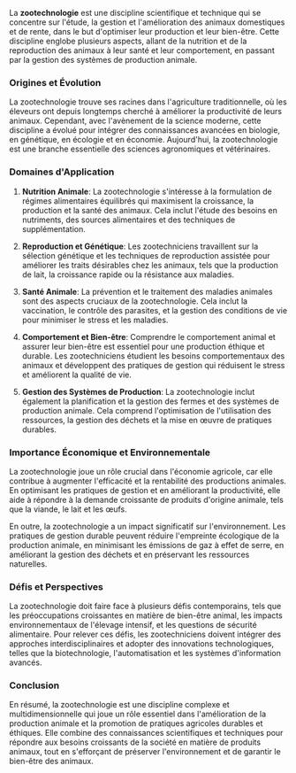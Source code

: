 La **zootechnologie** est une discipline scientifique et technique qui se concentre sur l'étude, la gestion et l'amélioration des animaux domestiques et de rente, dans le but d'optimiser leur production et leur bien-être. Cette discipline englobe plusieurs aspects, allant de la nutrition et de la reproduction des animaux à leur santé et leur comportement, en passant par la gestion des systèmes de production animale.

### Origines et Évolution

La zootechnologie trouve ses racines dans l'agriculture traditionnelle, où les éleveurs ont depuis longtemps cherché à améliorer la productivité de leurs animaux. Cependant, avec l'avènement de la science moderne, cette discipline a évolué pour intégrer des connaissances avancées en biologie, en génétique, en écologie et en économie. Aujourd'hui, la zootechnologie est une branche essentielle des sciences agronomiques et vétérinaires.

### Domaines d'Application

1. **Nutrition Animale**: La zootechnologie s'intéresse à la formulation de régimes alimentaires équilibrés qui maximisent la croissance, la production et la santé des animaux. Cela inclut l'étude des besoins en nutriments, des sources alimentaires et des techniques de supplémentation.

2. **Reproduction et Génétique**: Les zootechniciens travaillent sur la sélection génétique et les techniques de reproduction assistée pour améliorer les traits désirables chez les animaux, tels que la production de lait, la croissance rapide ou la résistance aux maladies.

3. **Santé Animale**: La prévention et le traitement des maladies animales sont des aspects cruciaux de la zootechnologie. Cela inclut la vaccination, le contrôle des parasites, et la gestion des conditions de vie pour minimiser le stress et les maladies.

4. **Comportement et Bien-être**: Comprendre le comportement animal et assurer leur bien-être est essentiel pour une production éthique et durable. Les zootechniciens étudient les besoins comportementaux des animaux et développent des pratiques de gestion qui réduisent le stress et améliorent la qualité de vie.

5. **Gestion des Systèmes de Production**: La zootechnologie inclut également la planification et la gestion des fermes et des systèmes de production animale. Cela comprend l'optimisation de l'utilisation des ressources, la gestion des déchets et la mise en œuvre de pratiques durables.

### Importance Économique et Environnementale

La zootechnologie joue un rôle crucial dans l'économie agricole, car elle contribue à augmenter l'efficacité et la rentabilité des productions animales. En optimisant les pratiques de gestion et en améliorant la productivité, elle aide à répondre à la demande croissante de produits d'origine animale, tels que la viande, le lait et les œufs.

En outre, la zootechnologie a un impact significatif sur l'environnement. Les pratiques de gestion durable peuvent réduire l'empreinte écologique de la production animale, en minimisant les émissions de gaz à effet de serre, en améliorant la gestion des déchets et en préservant les ressources naturelles.

### Défis et Perspectives

La zootechnologie doit faire face à plusieurs défis contemporains, tels que les préoccupations croissantes en matière de bien-être animal, les impacts environnementaux de l'élevage intensif, et les questions de sécurité alimentaire. Pour relever ces défis, les zootechniciens doivent intégrer des approches interdisciplinaires et adopter des innovations technologiques, telles que la biotechnologie, l'automatisation et les systèmes d'information avancés.

### Conclusion

En résumé, la zootechnologie est une discipline complexe et multidimensionnelle qui joue un rôle essentiel dans l'amélioration de la production animale et la promotion de pratiques agricoles durables et éthiques. Elle combine des connaissances scientifiques et techniques pour répondre aux besoins croissants de la société en matière de produits animaux, tout en s'efforçant de préserver l'environnement et de garantir le bien-être des animaux.